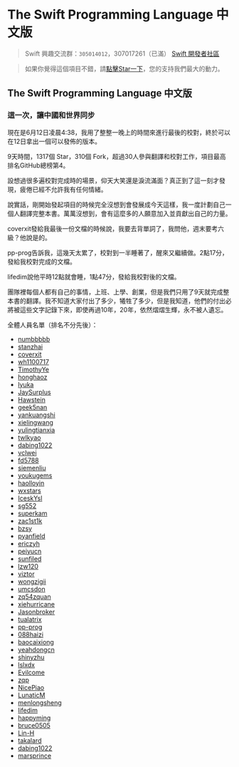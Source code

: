 # The Swift Programming Language 中文版

> Swift 興趣交流群：`305014012`，307017261（已滿） [Swift 開發者社區](http://swiftist.org)

> 如果你覺得這個項目不錯，請[點擊Star一下](https://github.com/numbbbbb/the-swift-programming-language-in-chinese)，您的支持我們最大的動力。

## The Swift Programming Language 中文版

### 這一次，讓中國和世界同步

現在是6月12日凌晨4:38，我用了整整一晚上的時間來進行最後的校對，終於可以在12日拿出一個可以發佈的版本。

9天時間，1317個 Star，310個 Fork，超過30人參與翻譯和校對工作，項目最高排名GitHub總榜第4。

設想過很多遍校對完成時的場景，仰天大笑還是淚流滿面？真正到了這一刻才發現，疲倦已經不允許我有任何情緒。

說實話，剛開始發起項目的時候完全沒想到會發展成今天這樣，我一度計劃自己一個人翻譯完整本書。萬萬沒想到，會有這麼多的人願意加入並貢獻出自己的力量。

coverxit發給我最後一份文檔的時候說，我要去背單詞了，我問他，週末要考六級？他說是的。

pp-prog告訴我，這幾天太累了，校對到一半睡著了，醒來又繼續做。2點17分，發給我校對完成的文檔。

lifedim說他平時12點就會睡，1點47分，發給我校對後的文檔。

團隊裡每個人都有自己的事情，上班、上學、創業，但是我們只用了9天就完成整本書的翻譯。我不知道大家付出了多少，犧牲了多少，但是我知道，他們的付出必將被這些文字記錄下來，即使再過10年，20年，依然熠熠生輝，永不被人遺忘。

全體人員名單（排名不分先後）：

* [numbbbbb](https://github.com/numbbbbb)
* [stanzhai](https://github.com/stanzhai)
* [coverxit](https://github.com/coverxit)
* [wh1100717](https://github.com/wh1100717)
* [TimothyYe](https://github.com/TimothyYe)
* [honghaoz](https://github.com/honghaoz)
* [lyuka](https://github.com/lyuka)
* [JaySurplus](https://github.com/JaySurplus)
* [Hawstein](https://github.com/Hawstein)
* [geek5nan](https://github.com/geek5nan)
* [yankuangshi](https://github.com/yankuangshi)
* [xielingwang](https://github.com/xielingwang)
* [yulingtianxia](https://github.com/yulingtianxia)
* [twlkyao](https://github.com/twlkyao)
* [dabing1022](https://github.com/dabing1022)
* [vclwei](https://github.com/vclwei)
* [fd5788](https://github.com/fd5788)
* [siemenliu](https://github.com/siemenliu)
* [youkugems](https://github.com/youkugems)
* [haolloyin](https://github.com/haolloyin)
* [wxstars](https://github.com/wxstars)
* [IceskYsl](https://github.com/IceskYsl)
* [sg552](https://github.com/sg552)
* [superkam](https://github.com/superkam)
* [zac1st1k](https://github.com/zac1st1k)
* [bzsy](https://github.com/bzsy)
* [pyanfield](https://github.com/pyanfield)
* [ericzyh](https://github.com/ericzyh)
* [peiyucn](https://github.com/peiyucn)
* [sunfiled](https://github.com/sunfiled)
* [lzw120](https://github.com/lzw120)
* [viztor](https://github.com/viztor)
* [wongzigii](https://github.com/wongzigii)
* [umcsdon](https://github.com/umcsdon)
* [zq54zquan](https://github.com/zq54zquan)
* [xiehurricane](https://github.com/xiehurricane)
* [Jasonbroker](https://github.com/Jasonbroker)
* [tualatrix](https://github.com/tualatrix)
* [pp-prog](https://github.com/pp-prog)
* [088haizi](https://github.com/088haizi)
* [baocaixiong](https://github.com/baocaixiong)
* [yeahdongcn](https://github.com/yeahdongcn)
* [shinyzhu](https://github.com/shinyzhu)
* [lslxdx](https://github.com/lslxdx)
* [Evilcome](https://github.com/Evilcome)
* [zqp](https://github.com/zqp)
* [NicePiao](https://github.com/NicePiao)
* [LunaticM](https://github.com/LunaticM)
* [menlongsheng](https://github.com/menlongsheng)
* [lifedim](https://github.com/lifedim)
* [happyming](https://github.com/happyming)
* [bruce0505](https://github.com/bruce0505)
* [Lin-H](https://github.com/Lin-H)
* [takalard](https://github.com/takalard)
* [dabing1022](https://github.com/dabing1022)
* [marsprince](https://github.com/marsprince)

